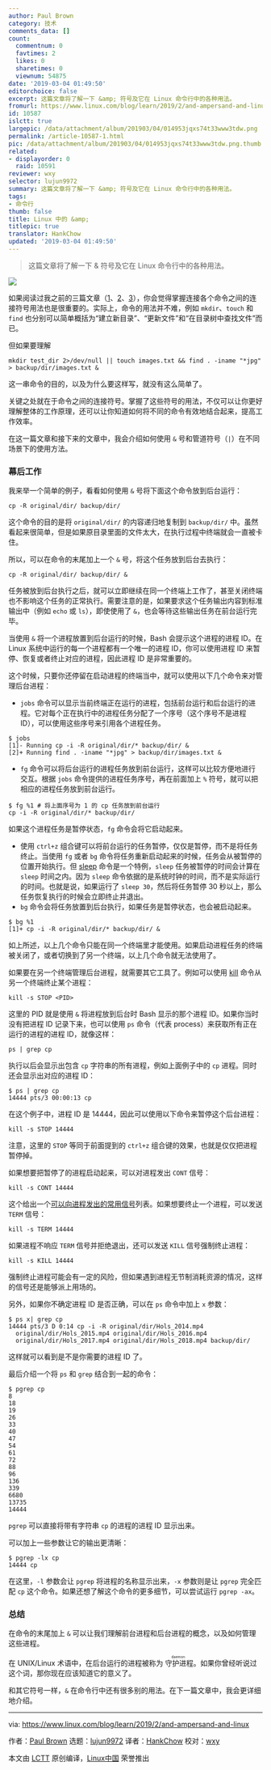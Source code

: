 ```yaml
---
author: Paul Brown
category: 技术
comments_data: []
count:
  commentnum: 0
  favtimes: 2
  likes: 0
  sharetimes: 0
  viewnum: 54875
date: '2019-03-04 01:49:50'
editorchoice: false
excerpt: 这篇文章将了解一下 &amp; 符号及它在 Linux 命令行中的各种用法。
fromurl: https://www.linux.com/blog/learn/2019/2/and-ampersand-and-linux
id: 10587
islctt: true
largepic: /data/attachment/album/201903/04/014953jqxs74t33www3tdw.png
permalink: /article-10587-1.html
pic: /data/attachment/album/201903/04/014953jqxs74t33www3tdw.png.thumb.jpg
related:
- displayorder: 0
  raid: 10591
reviewer: wxy
selector: lujun9972
summary: 这篇文章将了解一下 &amp; 符号及它在 Linux 命令行中的各种用法。
tags:
- 命令行
thumb: false
title: Linux 中的 &amp;
titlepic: true
translator: HankChow
updated: '2019-03-04 01:49:50'
---
```



> 
> 这篇文章将了解一下 & 符号及它在 Linux 命令行中的各种用法。
> 
> 
> 


![](/data/attachment/album/201903/04/014953jqxs74t33www3tdw.png)


如果阅读过我之前的三篇文章（[1](/article-10465-1.html)、[2](/article-10502-1.html)、[3](/article-10529-1.html)），你会觉得掌握连接各个命令之间的连接符号用法也是很重要的。实际上，命令的用法并不难，例如 `mkdir`、`touch` 和 `find` 也分别可以简单概括为“建立新目录”、“更新文件”和“在目录树中查找文件”而已。


但如果要理解



```
mkdir test_dir 2>/dev/null || touch images.txt && find . -iname "*jpg" > backup/dir/images.txt &
```

这一串命令的目的，以及为什么要这样写，就没有这么简单了。


关键之处就在于命令之间的连接符号。掌握了这些符号的用法，不仅可以让你更好理解整体的工作原理，还可以让你知道如何将不同的命令有效地结合起来，提高工作效率。


在这一篇文章和接下来的文章中，我会介绍如何使用 `&` 号和管道符号（`|`）在不同场景下的使用方法。


### 幕后工作


我来举一个简单的例子，看看如何使用 `&` 号将下面这个命令放到后台运行：



```
cp -R original/dir/ backup/dir/
```

这个命令的目的是将 `original/dir/` 的内容递归地复制到 `backup/dir/` 中。虽然看起来很简单，但是如果原目录里面的文件太大，在执行过程中终端就会一直被卡住。


所以，可以在命令的末尾加上一个 `&` 号，将这个任务放到后台去执行：



```
cp -R original/dir/ backup/dir/ &
```

任务被放到后台执行之后，就可以立即继续在同一个终端上工作了，甚至关闭终端也不影响这个任务的正常执行。需要注意的是，如果要求这个任务输出内容到标准输出中（例如 `echo` 或 `ls`），即使使用了 `&`，也会等待这些输出任务在前台运行完毕。


当使用 `&` 将一个进程放置到后台运行的时候，Bash 会提示这个进程的进程 ID。在 Linux 系统中运行的每一个进程都有一个唯一的进程 ID，你可以使用进程 ID 来暂停、恢复或者终止对应的进程，因此进程 ID 是非常重要的。


这个时候，只要你还停留在启动进程的终端当中，就可以使用以下几个命令来对管理后台进程：


* `jobs` 命令可以显示当前终端正在运行的进程，包括前台运行和后台运行的进程。它对每个正在执行中的进程任务分配了一个序号（这个序号不是进程 ID），可以使用这些序号来引用各个进程任务。



```
$ jobs
[1]- Running cp -i -R original/dir/* backup/dir/ &
[2]+ Running find . -iname "*jpg" > backup/dir/images.txt &
```
* `fg` 命令可以将后台运行的进程任务放到前台运行，这样可以比较方便地进行交互。根据 `jobs` 命令提供的进程任务序号，再在前面加上 `%` 符号，就可以把相应的进程任务放到前台运行。



```
$ fg %1 # 将上面序号为 1 的 cp 任务放到前台运行
cp -i -R original/dir/* backup/dir/
```

如果这个进程任务是暂停状态，`fg` 命令会将它启动起来。
* 使用 `ctrl+z` 组合键可以将前台运行的任务暂停，仅仅是暂停，而不是将任务终止。当使用 `fg` 或者 `bg` 命令将任务重新启动起来的时候，任务会从被暂停的位置开始执行。但 [sleep](https://ss64.com/bash/sleep.html) 命令是一个特例，`sleep` 任务被暂停的时间会计算在 `sleep` 时间之内。因为 `sleep` 命令依据的是系统时钟的时间，而不是实际运行的时间。也就是说，如果运行了 `sleep 30`，然后将任务暂停 30 秒以上，那么任务恢复执行的时候会立即终止并退出。
* `bg` 命令会将任务放置到后台执行，如果任务是暂停状态，也会被启动起来。



```
$ bg %1
[1]+ cp -i -R original/dir/* backup/dir/ &
```


如上所述，以上几个命令只能在同一个终端里才能使用。如果启动进程任务的终端被关闭了，或者切换到了另一个终端，以上几个命令就无法使用了。


如果要在另一个终端管理后台进程，就需要其它工具了。例如可以使用 [kill](https://bash.cyberciti.biz/guide/Sending_signal_to_Processes) 命令从另一个终端终止某个进程：



```
kill -s STOP <PID>
```

这里的 PID 就是使用 `&` 将进程放到后台时 Bash 显示的那个进程 ID。如果你当时没有把进程 ID 记录下来，也可以使用 `ps` 命令（代表 process）来获取所有正在运行的进程的进程 ID，就像这样：



```
ps | grep cp
```

执行以后会显示出包含 `cp` 字符串的所有进程，例如上面例子中的 `cp` 进程。同时还会显示出对应的进程 ID：



```
$ ps | grep cp
14444 pts/3 00:00:13 cp
```

在这个例子中，进程 ID 是 14444，因此可以使用以下命令来暂停这个后台进程：



```
kill -s STOP 14444
```

注意，这里的 `STOP` 等同于前面提到的 `ctrl+z` 组合键的效果，也就是仅仅把进程暂停掉。


如果想要把暂停了的进程启动起来，可以对进程发出 `CONT` 信号：



```
kill -s CONT 14444
```

这个给出一个[可以向进程发出的常用信号](https://www.computerhope.com/unix/signals.htm)列表。如果想要终止一个进程，可以发送 `TERM` 信号：



```
kill -s TERM 14444
```

如果进程不响应 `TERM` 信号并拒绝退出，还可以发送 `KILL` 信号强制终止进程：



```
kill -s KILL 14444
```

强制终止进程可能会有一定的风险，但如果遇到进程无节制消耗资源的情况，这样的信号还是能够派上用场的。


另外，如果你不确定进程 ID 是否正确，可以在 `ps` 命令中加上 `x` 参数：



```
$ ps x| grep cp
14444 pts/3 D 0:14 cp -i -R original/dir/Hols_2014.mp4
  original/dir/Hols_2015.mp4 original/dir/Hols_2016.mp4
  original/dir/Hols_2017.mp4 original/dir/Hols_2018.mp4 backup/dir/
```

这样就可以看到是不是你需要的进程 ID 了。


最后介绍一个将 `ps` 和 `grep` 结合到一起的命令：



```
$ pgrep cp
8
18
19
26
33
40
47
54
61
72
88
96
136
339
6680
13735
14444
```

`pgrep` 可以直接将带有字符串 `cp` 的进程的进程 ID 显示出来。


可以加上一些参数让它的输出更清晰：



```
$ pgrep -lx cp
14444 cp
```

在这里，`-l` 参数会让 `pgrep` 将进程的名称显示出来，`-x` 参数则是让 `pgrep` 完全匹配 `cp` 这个命令。如果还想了解这个命令的更多细节，可以尝试运行 `pgrep -ax`。


### 总结


在命令的末尾加上 `&` 可以让我们理解前台进程和后台进程的概念，以及如何管理这些进程。


在 UNIX/Linux 术语中，在后台运行的进程被称为<ruby> 守护进程 <rt>  daemon </rt></ruby>。如果你曾经听说过这个词，那你现在应该知道它的意义了。


和其它符号一样，`&` 在命令行中还有很多别的用法。在下一篇文章中，我会更详细地介绍。




---


via: <https://www.linux.com/blog/learn/2019/2/and-ampersand-and-linux>


作者：[Paul Brown](https://www.linux.com/users/bro66) 选题：[lujun9972](https://github.com/lujun9972) 译者：[HankChow](https://github.com/HankChow) 校对：[wxy](https://github.com/wxy)


本文由 [LCTT](https://github.com/LCTT/TranslateProject) 原创编译，[Linux中国](https://linux.cn/) 荣誉推出